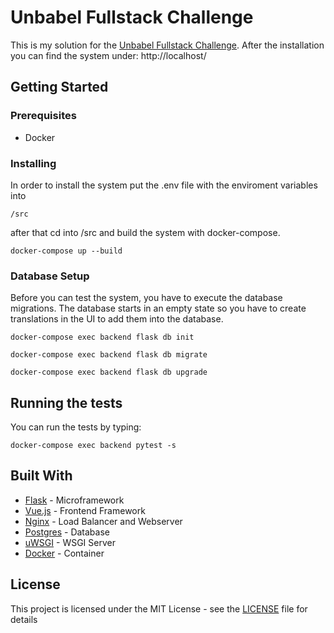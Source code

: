 # Unbabel Fullstack Challenge

This is my solution for the [Unbabel Fullstack Challenge](https://github.com/Unbabel/fullstack-coding-challenge).
After the installation you can find the system under: http://localhost/

## Getting Started

### Prerequisites

* Docker


### Installing

In order to install the system put the .env file with the enviroment variables into 

```
/src
```
after that cd into /src and build the system with docker-compose.

```
docker-compose up --build
```

### Database Setup
Before you can test the system, you have to execute the database migrations.
The database starts in an empty state so you have to create translations in the UI to add them into the database.

```
docker-compose exec backend flask db init
```

```
docker-compose exec backend flask db migrate
```

```
docker-compose exec backend flask db upgrade
```


## Running the tests
You can run the tests by typing:
```
docker-compose exec backend pytest -s
```

## Built With

* [Flask](https://palletsprojects.com/p/flask/) - Microframework
* [Vue.js](https://vuejs.org/) - Frontend Framework
* [Nginx](https://www.nginx.com/) - Load Balancer and Webserver
* [Postgres](https://www.postgresql.org/) - Database
* [uWSGI](https://uwsgi-docs.readthedocs.io/en/latest/) - WSGI Server
* [Docker](https://www.docker.com/) - Container


## License

This project is licensed under the MIT License - see the [LICENSE](LICENSE) file for details
